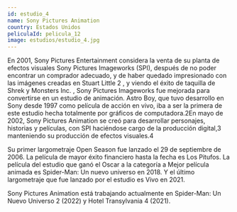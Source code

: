 ```yaml
---
id: estudio_4
name: Sony Pictures Animation
country: Estados Unidos
peliculaId: pelicula_12
image: estudios/estudio_4.jpg
---
```


En 2001, Sony Pictures Entertainment considera la venta de su planta de efectos visuales Sony Pictures Imageworks (SPI), 
después de no poder encontrar un comprador adecuado, y de haber quedado impresionado con las imágenes creadas en Stuart Little 2 , 
y viendo el éxito de taquilla de Shrek y Monsters Inc. , Sony Pictures Imageworks fue mejorada para convertirse en un estudio de animación. 
Astro Boy, que tuvo desarrollo en Sony desde 1997 como película de acción en vivo, iba a ser la primera de este estudio hecha totalmente por 
gráficos de computadora.2​En mayo de 2002, Sony Pictures Animation se creó para desarrollar personajes, historias y películas, con SPI haciéndose 
cargo de la producción digital,3​ manteniendo su producción de efectos visuales.4​

Su primer largometraje Open Season fue lanzado el 29 de septiembre de 2006. La película de mayor éxito financiero hasta la fecha es Los Pitufos. 
La película del estudio que ganó el Oscar a la categoría a Mejor película animada es Spider-Man: Un nuevo universo en 2018. Y el último largometraje 
que fue lanzado por el estudio es Vivo en 2021.

Sony Pictures Animation está trabajando actualmente en Spider-Man: Un Nuevo Universo 2 (2022) y Hotel Transylvania 4 (2021).